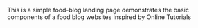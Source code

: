 This is a simple food-blog landing page demonstrates the basic components of a food blog websites  inspired by Online Tutorials
